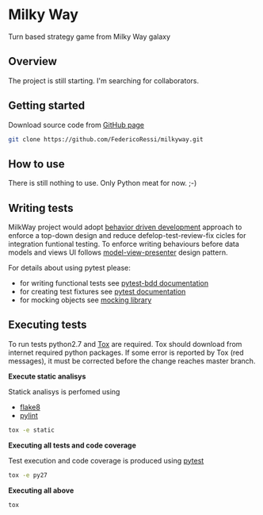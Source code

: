 Milky Way
=========

Turn based strategy game from Milky Way galaxy


Overview
--------

The project is still starting. I'm searching for collaborators.


Getting started
---------------

Download source code from [GitHub page](https://github.com/FedericoRessi/milkyway)

```bash
git clone https://github.com/FedericoRessi/milkyway.git 
```


How to use
----------

There is still nothing to use. Only Python meat for now. ;-)


Writing tests
-------------

MilkWay project would adopt [behavior driven development](http://it.wikipedia.org/wiki/Behavior-driven_development) approach to enforce a top-down design and reduce defelop-test-review-fix cicles for integration funtional testing.
To enforce writing behaviours before data models and views UI follows [model-view-presenter](http://en.wikipedia.org/wiki/Model%E2%80%93view%E2%80%93presenter) design pattern. 

For details about using pytest please:

- for writing functional tests see [pytest-bdd documentation](https://github.com/olegpidsadnyi/pytest-bdd)
- for creating test fixtures see [pytest documentation](http://pytest.org/latest/fixture.html)
- for mocking objects see [mocking library](http://www.voidspace.org.uk/python/mock/)


Executing tests
---------

To run tests python2.7 and [Tox](http://tox.readthedocs.org/en/latest/install.html) are required.
Tox should download from internet required python packages.
If some error is reported by Tox (red messages), it must be corrected before the change reaches master branch.

**Execute static analisys**

Statick analisys is perfomed using
- [flake8](http://flake8.readthedocs.org/en/2.2.3/)
- [pylint](http://www.pylint.org/)

```bash
tox -e static
```

**Executing all tests and code coverage**

Test execution and code coverage is produced using [pytest](http://pytest.org/latest/)

```bash
tox -e py27
```

**Executing all above**

```bash
tox
```
